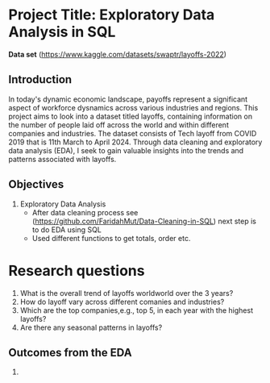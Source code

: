 # Project Title: Exploratory Data Analysis in SQL

**Data set** (https://www.kaggle.com/datasets/swaptr/layoffs-2022)

## Introduction
In today's dynamic economic landscape, payoffs represent a significant aspect of workforce dysnamics across various industries and regions. This project aims to look into a dataset titled layoffs, containing information on the number of people laid off across the world and within different companies and industries. The dataset consists of Tech layoff from COVID 2019 that is 11th March to April 2024. Through data cleaning and exploratory data analysis (EDA), I seek to gain valuable insights into the trends and patterns associated with layoffs.

## Objectives
1. Exploratory Data Analysis
   * After data cleaning process see (https://github.com/FaridahMut/Data-Cleaning-in-SQL) next step is to do EDA using SQL
   * Used different functions to get totals, order etc.
  
# Research questions
1. What is the overall trend of layoffs worldworld over the 3 years?
2. How do layoff vary across different comanies and industries?
3. Which are the top companies,e.g., top 5, in each year with the highest layoffs?
4. Are there any seasonal patterns in layoffs?

## Outcomes from the EDA
1. 
